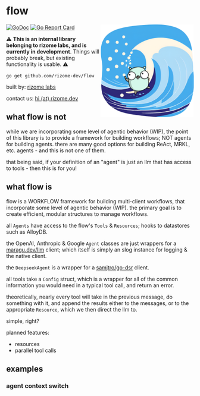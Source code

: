 # flow

<img src="/logo.png" alt="flow - rizome labs" width="250" align="right">

[![GoDoc](https://pkg.go.dev/badge/github.com/rizome-dev/flow)](https://pkg.go.dev/github.com/rizome-dev/flow)
[![Go Report Card](https://goreportcard.com/badge/github.com/rizome-dev/flow)](https://goreportcard.com/report/github.com/rizome-dev/flow)

⚠️ **This is an internal library belonging to rizome labs, and is currently in development**. Things will probably break, but existing functionality is usable. ⚠️

```shell
go get github.com/rizome-dev/flow
```

built by: [rizome labs](https://rizome.dev)

contact us: [hi (at) rizome.dev](mailto:hi@rizome.dev)

## what flow is not

while we are incorporating some level of agentic behavior (WIP), the point of this library is to provide a framework for building workflows; NOT agents for building agents. there are many good options for building ReAct, MRKL, etc. agents - and this is not one of them.

that being said, if your definition of an "agent" is just an llm that has access to tools - then this is for you!

## what flow is

flow is a WORKFLOW framework for building multi-client workflows, that incorporate some level of agentic behavior (WIP). the primary goal is to create efficient, modular structures to manage workflows.

all `Agents` have access to the flow's `Tools` & `Resources`; hooks to datastores such as AlloyDB.

the OpenAI, Anthropic & Google `Agent` classes are just wrappers for a [maragu.dev/llm](https://maragu.dev/llm) client; which itself is simply an slog instance for logging & the native client.

the `DeepseekAgent` is a wrapper for a [samjtro/go-dsr](https://github.com/samjtro/go-dsr) client.

all tools take a `Config` struct, which is a wrapper for all of the common information you would need in a typical tool call, and return an error.

theoretically, nearly every tool will take in the previous message, do something with it, and append the results either to the messages, or to the appropriate `Resource`, which we then direct the llm to.

simple, right?

planned features:
- resources
- parallel tool calls

## examples
### agent context switch
